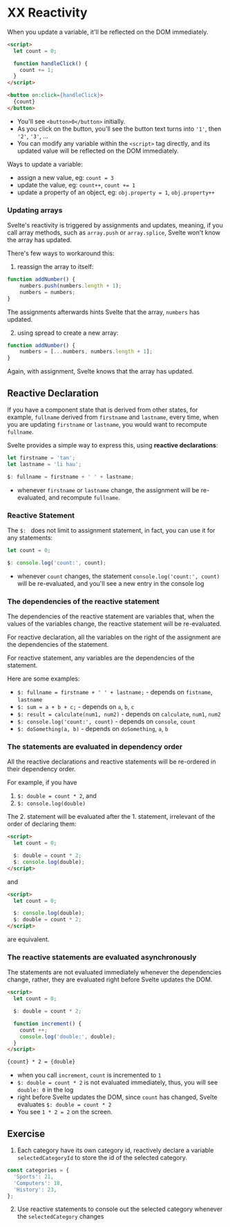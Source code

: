 # XX Reactivity

When you update a variable, it'll be reflected on the DOM immediately.

```html
<script>
  let count = 0;

  function handleClick() {
    count += 1;
  }
</script>

<button on:click={handleClick}>
  {count}
</button>
```

- You'll see `<button>0</button>` initially.
- As you click on the button, you'll see the button text turns into `'1'`, then `'2'`, `'3'`, ...
- You can modify any variable within the `<script>` tag directly, and its updated value will be reflected on the DOM immediately.

Ways to update a variable:
- assign a new value, eg: `count = 3`
- update the value, eg: `count++`, `count += 1`
- update a property of an object, eg: `obj.property = 1`, `obj.property++`

### Updating arrays

Svelte's reactivity is triggered by assignments and updates, meaning, if you call array methods, such as `array.push` or `array.splice`, Svelte won't know the array has updated.

There's few ways to workaround this:

1. reassign the array to itself:

```js
function addNumber() {
	numbers.push(numbers.length + 1);
	numbers = numbers;
}
```

The assignments afterwards hints Svelte that the array, `numbers` has updated.

2. using spread to create a new array:

```js
function addNumber() {
	numbers = [...numbers, numbers.length + 1];
}
```

Again, with assignment, Svelte knows that the array has updated.

## Reactive Declaration

If you have a component state that is derived from other states, for example, `fullname` derived from `firstname` and `lastname`, every time, when you are updating `firstname` or `lastname`, you would want to recompute `fullname`.

Svelte provides a simple way to express this, using **reactive declarations**:

```js
let firstname = 'tan';
let lastname = 'li hau';

$: fullname = firstname + ' ' + lastname;
```

- whenever `firstname` or `lastname` change, the assignment will be re-evaluated, and recompute `fullname`.

### Reactive Statement

The `$: ` does not limit to assignment statement, in fact, you can use it for any statements:

```js
let count = 0;

$: console.log('count:', count);
```

- whenever `count` changes, the statement `console.log('count:', count)` will be re-evaluated, and you'll see a new entry in the console log

### The dependencies of the reactive statement

The dependencies of the reactive statement are variables that, when the values of the variables change, the reactive statement will be re-evaluated.

For reactive declaration, all the variables on the right of the assignment are the dependencies of the statement.

For reactive statement, any variables are the dependencies of the statement.

Here are some examples:

- `$: fullname = firstname + ' ' + lastname;` - depends on `fistname`, `lastname`
- `$: sum = a + b + c;` - depends on `a`, `b`, `c`
- `$: result = calculate(num1, num2)` - depends on `calculate`, `num1`, `num2`
- `$: console.log('count:', count)` - depends on `console`, `count`
- `$: doSomething(a, b)` - depends on `doSomething`, `a`, `b`

### The statements are evaluated in dependency order

All the reactive declarations and reactive statements will be re-ordered in their dependency order.

For example, if you have 

1. `$: double = count * 2`, and
2. `$: console.log(double)`

The 2. statement will be evaluated after the 1. statement, irrelevant of the order of declaring them:

```html
<script>
  let count = 0;

  $: double = count * 2;
  $: console.log(double);
</script>
```

and 

```html
<script>
  let count = 0;

  $: console.log(double);
  $: double = count * 2;
</script>
```

are equivalent.

### The reactive statements are evaluated asynchronously

The statements are not evaluated immediately whenever the dependencies change, rather, they are evaluated right before Svelte updates the DOM.

```html
<script>
  let count = 0;

  $: double = count * 2;

  function increment() {
    count ++;
    console.log('double:', double);
  }
</script>

{count} * 2 = {double}
```

- when you call `increment`, `count` is incremented to `1`
- `$: double = count * 2` is not evaluated immediately, thus, you will see `double: 0` in the log
- right before Svelte updates the DOM, since `count` has changed, Svelte evaluates `$: double = count * 2`
- You see `1 * 2 = 2` on the screen.

## Exercise

1. Each category have its own category id, reactively declare a variable `selectedCategoryId` to store the id of the selected category.

```js
const categories = {
  'Sports': 21,
  'Computers': 18,
  'History': 23,
};
```

2. Use reactive statements to console out the selected category whenever the `selectedCategory` changes
